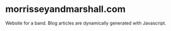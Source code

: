 # morrisseyandmarshall.com
Website for a band. Blog articles are dynamically generated with Javascript.
